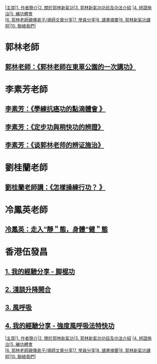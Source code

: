 |[主頁](/README.md)|[1. 作者簡介](/a10.md)|[2. 關於郭林新氣功](/a1.md)|[3. 郭林新氣功功目及功法介紹](/a2.md) |[4. 辨證施治](/a3.md)|[5. 練功體會](/a5.md)  
|[6. 郭林老師親傳弟子/導師文章分享](/a6.md)|[7. 學員分享](/a7.md)|[8. 讀書摘要](/a4.md)|[9. 郭林新氣功課程](/郭林新氣功課程.md)|[10. 聯絡我們](/a9.md)|    

# 郭林老師  

## [郭林老師：《郭林老師在東單公園的一次講功》](/郭1.md)

# 李素芳老師  

## [李素芳：《學練抗癌功的點滴體會 》](/李素芳1.md)

## [李素芳：《定步功與稍快功的辨證》](/李素芳2.md)

##  [李素芳：《谈郭林老师的辨证施治》](/李素芳3.md)

# 劉桂蘭老師  

## [劉桂蘭老師講：《怎樣操練行功？ 》](/劉桂蘭1.md)

# 冷鳳英老師  

## [冷鳳英：走入“靜＂態，身體“健＂態](/冷鳳英1.md)

# 香港伍發昌    

## [1. 我的經驗分享 - 脚棍功](/脚棍1.md)  

## [2. 淺談升降開合](/升降開合1.md)  

## [3. 風呼吸](/風呼吸1.md)

## [4. 我的經驗分享 - 強度風呼吸法特快功](/特快51.md)
  
|[主頁](/README.md)|[1. 作者簡介](/a10.md)|[2. 關於郭林新氣功](/a1.md)|[3. 郭林新氣功功目及功法介紹](/a2.md) |[4. 辨證施治](/a3.md)|[5. 練功體會](/a5.md)  
|[6. 郭林老師親傳弟子/導師文章分享](/a6.md)|[7. 學員分享](/a7.md)|[8. 讀書摘要](/a4.md)|[9. 郭林新氣功課程](/郭林新氣功課程.md)|[10. 聯絡我們](/a9.md)|    
